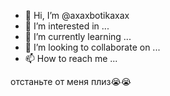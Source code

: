 - 👋 Hi, I’m @axaxbotikaxax
- 👀 I’m interested in ...
- 🌱 I’m currently learning ...
- 💞️ I’m looking to collaborate on ...
- 📫 How to reach me ...

<!---
axaxbotikaxax/axaxbotikaxax is a ✨ special ✨ repository because its `README.md` (this file) appears on your GitHub profile.
You can click the Preview link to take a look at your changes.
--->
отстаньте от меня плиз😭😭
